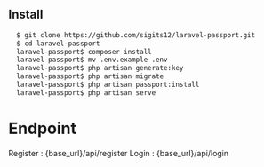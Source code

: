 
## Install

```bash
  $ git clone https://github.com/sigits12/laravel-passport.git
  $ cd laravel-passport
  laravel-passport$ composer install
  laravel-passport$ mv .env.example .env
  laravel-passport$ php artisan generate:key
  laravel-passport$ php artisan migrate
  laravel-passport$ php artisan passport:install
  laravel-passport$ php artisan serve
```
# Endpoint
Register : {base_url}/api/register
Login : {base_url}/api/login

